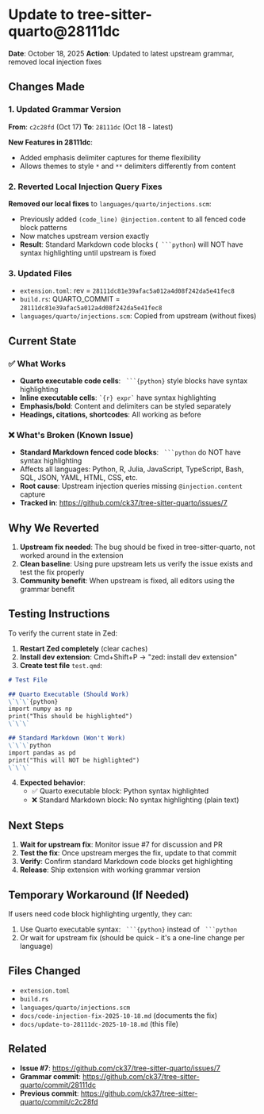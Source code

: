 # Update to tree-sitter-quarto@28111dc

**Date**: October 18, 2025
**Action**: Updated to latest upstream grammar, removed local injection fixes

## Changes Made

### 1. Updated Grammar Version

**From**: `c2c28fd` (Oct 17)
**To**: `28111dc` (Oct 18 - latest)

**New Features in 28111dc**:
- Added emphasis delimiter captures for theme flexibility
- Allows themes to style `*` and `**` delimiters differently from content

### 2. Reverted Local Injection Query Fixes

**Removed our local fixes** to `languages/quarto/injections.scm`:
- Previously added `(code_line) @injection.content` to all fenced code block patterns
- Now matches upstream version exactly
- **Result**: Standard Markdown code blocks (` ```python`) will NOT have syntax highlighting until upstream is fixed

### 3. Updated Files

- `extension.toml`: rev = `28111dc81e39afac5a012a4d08f242da5e41fec8`
- `build.rs`: QUARTO_COMMIT = `28111dc81e39afac5a012a4d08f242da5e41fec8`
- `languages/quarto/injections.scm`: Copied from upstream (without fixes)

## Current State

### ✅ What Works

- **Quarto executable code cells**: ` ```{python}` style blocks have syntax highlighting
- **Inline executable cells**: `` `{r} expr` `` have syntax highlighting
- **Emphasis/bold**: Content and delimiters can be styled separately
- **Headings, citations, shortcodes**: All working as before

### ❌ What's Broken (Known Issue)

- **Standard Markdown fenced code blocks**: ` ```python` do NOT have syntax highlighting
- Affects all languages: Python, R, Julia, JavaScript, TypeScript, Bash, SQL, JSON, YAML, HTML, CSS, etc.
- **Root cause**: Upstream injection queries missing `@injection.content` capture
- **Tracked in**: https://github.com/ck37/tree-sitter-quarto/issues/7

## Why We Reverted

1. **Upstream fix needed**: The bug should be fixed in tree-sitter-quarto, not worked around in the extension
2. **Clean baseline**: Using pure upstream lets us verify the issue exists and test the fix properly
3. **Community benefit**: When upstream is fixed, all editors using the grammar benefit

## Testing Instructions

To verify the current state in Zed:

1. **Restart Zed completely** (clear caches)
2. **Install dev extension**: Cmd+Shift+P → "zed: install dev extension"
3. **Create test file** `test.qmd`:

```markdown
# Test File

## Quarto Executable (Should Work)
\`\`\`{python}
import numpy as np
print("This should be highlighted")
\`\`\`

## Standard Markdown (Won't Work)
\`\`\`python
import pandas as pd
print("This will NOT be highlighted")
\`\`\`
```

4. **Expected behavior**:
   - ✅ Quarto executable block: Python syntax highlighted
   - ❌ Standard Markdown block: No syntax highlighting (plain text)

## Next Steps

1. **Wait for upstream fix**: Monitor issue #7 for discussion and PR
2. **Test the fix**: Once upstream merges the fix, update to that commit
3. **Verify**: Confirm standard Markdown code blocks get highlighting
4. **Release**: Ship extension with working grammar version

## Temporary Workaround (If Needed)

If users need code block highlighting urgently, they can:
1. Use Quarto executable syntax: ` ```{python}` instead of ` ```python`
2. Or wait for upstream fix (should be quick - it's a one-line change per language)

## Files Changed

- `extension.toml`
- `build.rs`
- `languages/quarto/injections.scm`
- `docs/code-injection-fix-2025-10-18.md` (documents the fix)
- `docs/update-to-28111dc-2025-10-18.md` (this file)

## Related

- **Issue #7**: https://github.com/ck37/tree-sitter-quarto/issues/7
- **Grammar commit**: https://github.com/ck37/tree-sitter-quarto/commit/28111dc
- **Previous commit**: https://github.com/ck37/tree-sitter-quarto/commit/c2c28fd
